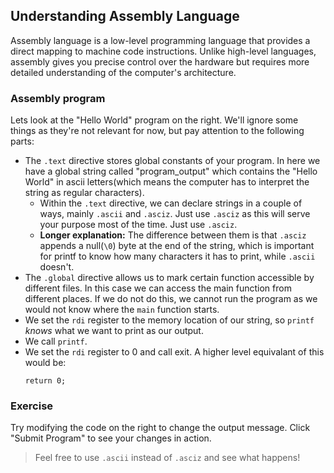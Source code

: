 ## Understanding Assembly Language

Assembly language is a low-level programming language that provides a direct mapping to machine code instructions. Unlike high-level languages, assembly gives you precise control over the hardware but requires more detailed understanding of the computer's architecture.


### Assembly program
Lets look at the "Hello World" program on the right. We'll ignore some things as they're not relevant for now, but pay attention to the following parts:

- The `.text` directive stores global constants of your program. In here we have a global string called "program_output" which contains the "Hello World" in ascii letters(which means the computer has to interpret the string as regular characters).
    - Within the `.text` directive, we can declare strings in a couple of ways, mainly `.ascii` and `.asciz`. Just use `.asciz` as this will serve your purpose most of the time. Just use `.asciz`.
    - **Longer explanation:** The difference between them is that `.asciz` appends a null(`\0`) byte at the end of the string, which is important for printf to know how many characters it has to print, while `.ascii` doesn't.
- The `.global` directive allows us to mark certain function accessible by different files. In this case we can access the main function from different places. If we do not do this, we cannot run the program as we would not know where the `main` function starts.
- We set the `rdi` register to the memory location of our string, so `printf` *knows* what we want to print as our output.
- We call `printf`.
- We set the `rdi` register to 0 and call exit. A higher level equivalant of this would be:
    ```
    return 0;
    ```
### Exercise

Try modifying the code on the right to change the output message. Click "Submit Program" to see your changes in action.

> Feel free to use `.ascii` instead of `.asciz` and see what happens!
